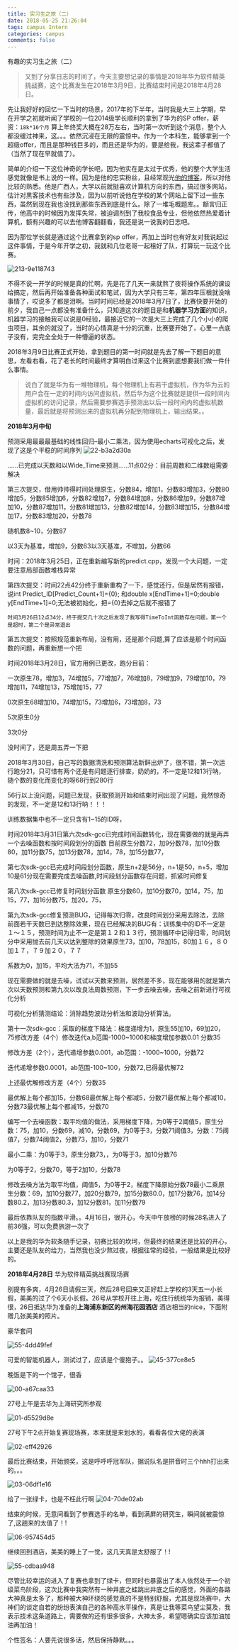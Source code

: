 ```yaml
---
title: 实习生之旅（二）
date: 2018-05-25 21:26:04
tags: campus Intern
categories: campus
comments: false
---
```

有趣的实习生之旅（二）

<!--more-->

> 又到了分享日志的时间了，今天主要想记录的事情是2018年华为软件精英挑战赛，这个比赛发生在2018年3月9日，比赛结束时间是2018年4月28日。

先让我好好的回忆一下当时的场景，2017年的下半年，当时我是大三上学期，早在开学之初就听闻了学校的一位2014级学长顺利的拿到了华为的SP offer，薪资：`18k*16个月` 算上年终奖大概在28万左右，当时第一次听到这个消息，整个人都没缓过神来，这。。。依然沉浸在无限的震惊中。作为一个本科生，能够拿到一个超级offer，而且是那种钱巨多的，而且还是华为的，要是给我，我这辈子都值了（当然了现在早就值了）。

简单的介绍一下这位神奇的学长吧，因为他实在是太过于优秀，他的整个大学生活感觉就像是书上说的一样。因为是他的忠实粉丝，且经常观光[他的博客](http://www.netcan666.com/)，所以对他比较的熟悉。他是广西人，大学以前就挺喜欢计算机方向的东西，搞过很多网站，估计对黑客技术也有些涉及，因为以前听说他在学校的某个网站上留下过一些东西，虽然到现在我也没找到那些东西到底是什么。除了一堆毛概题库。。额言归正传，他高中的时候因为发挥失常，被迫调剂到了我校食品专业，但他依然热爱着计算机，额有兴趣的可以去他博客翻翻看，我还是说一说我的日志吧。

因为那位学长就是通过这个比赛拿到的sp offer，再加上当时也有好友对我说起过这件事情，于是今年开学之初，我就和几位老哥一起租好了队，打算玩一玩这个比赛。

![213-9e118743](实习生之旅（二）/image/213-9e118743.jpg)





不得不说一开学的时候是真的忙啊，先是花了几天一来就熬了夜将操作系统的课设给搞定，然后再开始准备各种面试和笔试，因为大学只有三年，第四年压根就没啥事情了，哎说多了都是泪啊。当时时间已经是2018年3月7日了，比赛快要开始的前夕，我自己一点都没有准备什么，只知道这次的题目是和**机器学习方面**的知识，机器学习的接触我可以说是0经验，最接近它的一次是大三上完成了几个小小的爬虫项目，其余的就没了，当时的心情真是十分的沉重，比赛要开始了，心里一点底子没有，完完全全处于一种懵逼的状态。

2018年3月9日比赛正式开始，拿到题目的第一时间就是先去了解一下题目的意思，左看右看，花了老长的时间最终才算明白过来这个比赛到底想要我们做一件什么事情。

> 说白了就是华为有一堆物理机，每个物理机上有若干虚拟机，作为华为云的用户会在一定的时间内访问虚拟机，然后华为这个比赛就是提供一段时间内虚拟机的访问记录，然后需要参赛选手预测出以后一段时间内的虚拟机数量，最后就是将预测出来的虚拟机再分配到物理机上，输出结果。。

**2018年3月中旬**

预测采用最最最基础的线性回归–最小二乘法，因为使用echarts可视化之后，发现了这是个平稳的时间序列
![22-b3a2d30a](实习生之旅（二）/image/22-b3a2d30a.jpg)


……已完成以天数和以Wide_Time来预测……11点02分：目前周数和二维数组需要解决

第三次提交，借用帅帅得时间处理原生，分数84，增加1，分数83增加3，分数80增加5，分数85增加6，分数82增加7，分数84增加8，分数86增加9，分数87增加10，分数87增加11，分数81增加13，分数82增加14，分数83增加15，分数84增加17，分数83增加20，分数78

随机数8~10，分数87

以3天为基准，增加9，分数63以3天基准，不增加，分数66

时间：2018年3月25日，正在重新编写新的predict.cpp，发现一个大问题，一定要注意局部函数堆栈异常

第四次提交：时间22点42分终于重新重构了一下，感觉还行，但是居然有报错，说int Predict_ID[Predict_Count+1]={0}; 和double x[EndTime+1]=0;double y[EndTime+1]=0;无法被初始化，把={0}去掉之后就不报错了

`时间3月26日12点34分，终于提交几十次之后发现了我写得TimeToInt函数存在问题，第一个是超时，第二个是异常退出`

第五次提交：按照规范重新布局，没有用，还是那个问题,算了应该是那个时间函数的问题，再重新想一个把

时间2018年3月28日，官方用例已更改，跑分目前：

一次原生78，增加3，74增加5，77增加7，76增加8，79增加9，79增加10，79增加11，74增加13，75增加15，77

0次原生68增加10，74增加15，73增加6，73增加8，73

5次原生0分

3次0分

没时间了，还是周五弄一下把

2018年3月30日，自己写的数据清洗和预测算法新鲜出炉了，很不错，第一次运行跑分21，只可惜有两个还是有问题逐行排查，奶奶的，不一定是12和13行呐，随个数的变化而变化的呀68行到280行

56行以上没问题，问题已发现，获取预测开始和结束时间出现了问题，竟然惊奇的发现，不一定是12和13行呐！！！

训练数据集中也不一定只含有1~15的ID呀，

时间2018年3月31日第六次sdk-gcc已完成时间函数转化，现在需要做的就是再弄一个去噪函数和按时间段划分的函数 目前原生分数72，加9分数78，加10分数80，加11分数75，加13分数78，加14，78，加15分数77，

第七次sdk-gcc已完成时间段划分函数，原生n+2是56分，n+1是50，n+5，增加10是61分现在需要完成去噪函数,时间段划分函数存在问题，抓紧时间修复

第八次sdk-gcc已修复时间划分函数 原生分数60，加10分数70，加14，75，加15，77，加16分数75，加20，75，

第九次sdk-gcc修复预测BUG，记得每次归零，改良时间划分采用去除法，去除前面若干天数已到达整除效果，现在已经解决的BUG有：训练集中的ID不一定是１～１５，预测时间为止不一定是第１２和１３行，预测循环中记得归零，时间划分中采用抛去前几天以达到整除的效果原生73，加10，78加15，80加１６，８０加１７，７９加２０，７７

系数为0，加15，平均大法为71，不加55

现在需要做的就是去噪，试试以天数来预测，居然差不多，现在能够用的就是第六次以天数预测和第九次以改良法周数预测，下一步去噪去噪，去噪之前新进行可视化分析

可视化分析猜测结论：消除趋势波动分析法和波动分析算法。

第十一次sdk-gcc：采取的梯度下降法：梯度递增为1，原生55加10，69加20，75修改方差（4个）修改迭代a,b范围-1000~1000和梯度增加参数0.01 分数35

修改方差（2个），迭代递增参数0.001，ab范围：-1000~1000，分数72

迭代递增参数0.0001，ab范围-100~100，分数72,已得最优解72

上述最优解修改方差（4个）分数35

最优解上每个都加15，分数68最优解上每个都减5，分数71最优解上每个都减10，分数73最优解上每个都减15，分数70

编写一个去噪函数：取平均值的做法，采用梯度下降，为0等于2阈值5，原生分数：75，加10，分数69，减10，分数69，为0等于3，分数71阈值3，分数：75阈值7，分数74阈值2，分数73，加10，分数71

最小二乘：为0等于3，原生分数73，，为0等于3，加10分数76

为0等于2，分数70，等于2加10，分数78

修改去噪方法为取平均值，阈值5，为0等于2，梯度下降原始分数78最小二乘原生分数：69，加10分数77，加20分数79，加15分数80.0，加17分数76，加14分数80.2，加13分数80.3，加12分数81，加11分数79

最后依靠队友的指数平滑。。4月16日，很开心，今天中午放榜的时候28名进入了前36强，可以免费旅游一次了

以上是我的华为软条随手记录，初赛比较的坎坷，但最终的结果还是比较的开心，主要还是队友的给力，当然我也没少熬过夜，根据往常的经验，一般结果是比较好的。

**2018年4月28日** 华为软件精英挑战赛现场赛

别提有多爽，4月26日请假三天，然后28号回来又正好赶上学校的3天五一小长假，美美的过了个6天小长假。26号从学校开往上海，吃住行统统华为报销，美得很，26日抵达华为准备的**上海浦东新区的州海花园酒店** 酒店相当的nice，下面附赠几张美美的照片。

豪华套间

![55-4dd49fef](实习生之旅（二）/image/55-4dd49fef.jpg)

可爱的智能机器人，测试过了，应该是个傻狍子。。
![45-377ce8e5](实习生之旅（二）/image/45-377ce8e5.jpg)


晚饭是下的一个馆子，很香

![00-a67caa33](实习生之旅（二）/image/00-a67caa33.jpg)


27号上午是去华为上海研究所参观

![01-d5529d8e](实习生之旅（二）/image/01-d5529d8e.jpg)


27号下午2点开始复赛现场赛，本来就是来划水的，看看各位大佬的表演

![02-eff42926](实习生之旅（二）/image/02-eff42926.jpg)


最后比赛结束，开始颁奖，这是呼呼呼冠军队，据说队名是拼音时三个hhh打出来的。。。

![03-06df1e16](实习生之旅（二）/image/03-06df1e16.jpg)

给了一张绿卡，也是不枉此行啊
![04-70de02ab](实习生之旅（二）/image/04-70de02ab.jpg)


结束的时候，无意间看到了参赛选手的名单，看到满屏的研究生，瞬间就被震惊了,这趟来的太值了！!

![06-957454d5](实习生之旅（二）/image/06-957454d5.jpg)


继续回到酒店，美美的睡上了一觉，这几天真是太舒服了！!

![55-cdbaa948](实习生之旅（二）/image/55-cdbaa948.jpg)


尽管比较幸运的进入了复赛也拿到了绿卡，但同时也暴露出了本人依然处于一个初级菜鸟阶段，这次比赛中我突然有一种井底之蛙跳出井底之后的感觉，外面的各路大神真是太多了，那种被大神环绕的感觉真的不是特别舒服，尤其是现场赛中，大神们的谈定自若的纷纷表演自己的各种高水平操作，真是让我等菜鸟望尘莫及，我表示技术这条道路上，需要做的还有很多很多，大神太多，希望嗯确实应该加油加油再加油！

个性签名：人要先说很多话，然后保持静默。。。